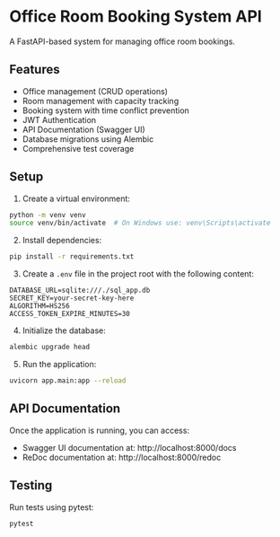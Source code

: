 # Office Room Booking System API

A FastAPI-based system for managing office room bookings.

## Features

- Office management (CRUD operations)
- Room management with capacity tracking
- Booking system with time conflict prevention
- JWT Authentication
- API Documentation (Swagger UI)
- Database migrations using Alembic
- Comprehensive test coverage

## Setup

1. Create a virtual environment:
```bash
python -m venv venv
source venv/bin/activate  # On Windows use: venv\Scripts\activate
```

2. Install dependencies:
```bash
pip install -r requirements.txt
```

3. Create a `.env` file in the project root with the following content:
```env
DATABASE_URL=sqlite:///./sql_app.db
SECRET_KEY=your-secret-key-here
ALGORITHM=HS256
ACCESS_TOKEN_EXPIRE_MINUTES=30
```

4. Initialize the database:
```bash
alembic upgrade head
```

5. Run the application:
```bash
uvicorn app.main:app --reload
```

## API Documentation

Once the application is running, you can access:
- Swagger UI documentation at: http://localhost:8000/docs
- ReDoc documentation at: http://localhost:8000/redoc

## Testing

Run tests using pytest:
```bash
pytest
```


